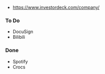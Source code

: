 * https://www.investordeck.com/company/

### To Do
* DocuSign
* Bilibili

### Done
* Spotify
* Crocs


